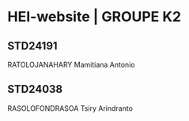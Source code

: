 # HEI-website | GROUPE K2

## STD24191

RATOLOJANAHARY Mamitiana Antonio

## STD24038

RASOLOFONDRASOA Tsiry Arindranto
